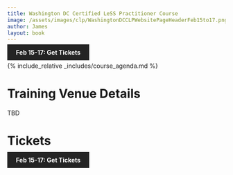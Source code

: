 ```yaml
---
title: Washington DC Certified LeSS Practitioner Course
image: /assets/images/clp/WashingtonDCCLPWebsitePageHeaderFeb15to17.png
author: James
layout: book
---
```


<a class="wx-button" href="https://agilecarpentry.ticketspice.com/washington-dc-metro-certified-less-practitioner-workshop-2023-q1" style="background:rgba(36,36,36,1);color:white;padding:10px 20px;text-decoration:none;font-weight:bold;" target="_blank">Feb 15-17: Get Tickets</a>

{% include_relative _includes/course_agenda.md %}



# Training Venue Details

TBD

# Tickets

<a class="wx-button" href="https://agilecarpentry.ticketspice.com/washington-dc-metro-certified-less-practitioner-workshop-2023-q1" style="background:rgba(36,36,36,1);color:white;padding:10px 20px;text-decoration:none;font-weight:bold;" target="_blank">Feb 15-17: Get Tickets</a>



